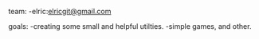 team:
    -elric:elricgit@gmail.com

goals:
    -creating some small and helpful utilties.
    -simple games, and other.
